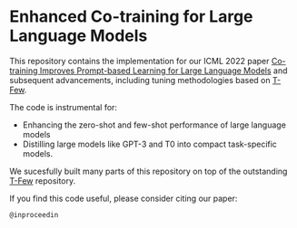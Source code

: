 # Enhanced Co-training for Large Language Models

This repository contains the implementation for our ICML 2022 paper [Co-training Improves Prompt-based Learning for Large Language Models](https://arxiv.org/abs/2202.00828) and subsequent advancements, including tuning methodologies based on  [T-Few](https://github.com/r-three/t-few).

The code is instrumental for:
  - Enhancing the zero-shot and few-shot performance of large language models
  - Distilling large models like GPT-3 and T0 into compact task-specific models.

We sucesfully built many parts of this repository on top of the outstanding [T-Few](https://github.com/r-three/t-few) repository.

If you find this code useful, please consider citing our paper:

```
@inproceedin